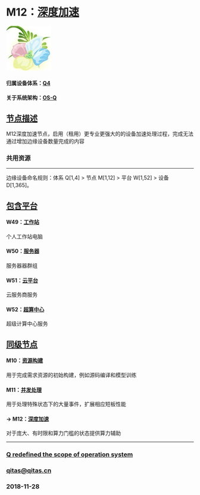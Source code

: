 ﻿# M12：[深度加速](https://github.com/OS-Q/M12) 

[![sites](OS-Q/OS-Q.png)](http://www.OS-Q.com)

#### 归属设备体系：[Q4](https://github.com/OS-Q/Q4)

#### 关于系统架构：[OS-Q](https://github.com/OS-Q/OS-Q)

## [节点描述](https://github.com/OS-Q/M12/wiki) 

M12深度加速节点，启用（租用）更专业更强大的的设备加速处理过程，完成无法通过增加边缘设备数量完成的内容

### 共用资源


---

边缘设备命名规则：体系 Q[1,4] > 节点 M[1,12] > 平台 W[1,52] > 设备 D[1,365]。

## [包含平台](https://github.com/OS-Q/M12/wiki/index) 

#### W49：[工作站](https://github.com/OS-Q/W49)

个人工作站电脑

#### W50：[服务器](https://github.com/OS-Q/W50)

服务器器群组

#### W51：[云平台](https://github.com/OS-Q/W47)

云服务商服务

#### W52：[超算中心](https://github.com/OS-Q/W48)

超级计算中心服务


## [同级节点](https://github.com/OS-Q/M12/wiki/index)

#### M10：[资源构建](https://github.com/OS-Q/M10)

用于完成需求资源的初始构建，例如源码编译和模型训练

#### M11：[并发处理](https://github.com/OS-Q/M11) 

用于处理特殊状态下的大量事件，扩展相应短板性能

#### -> M12：[深度加速](https://github.com/OS-Q/M12)

对于庞大、有时限和算力门槛的状态提供算力辅助


---

###  [Q redefined the scope of operation system](http://www.OS-Q.com)
###  qitas@qitas.cn
###  2018-11-28
